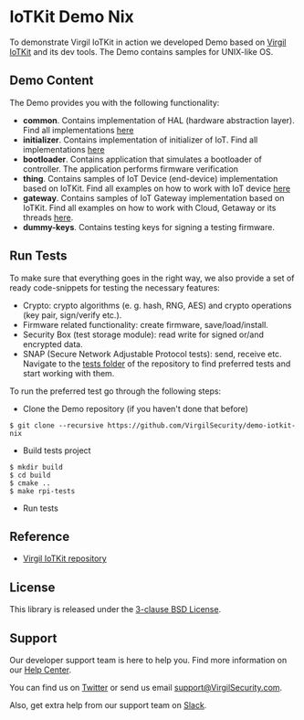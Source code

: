 # IoTKit Demo Nix

To demonstrate Virgil IoTKit in action we developed Demo based on [Virgil IoTKit](https://github.com/VirgilSecurity/virgil-iotkit) and its dev tools. The Demo contains samples for UNIX-like OS.

## Demo Content
The Demo provides you with the following functionality:
- **common**. Contains implementation of HAL (hardware abstraction layer). Find all implementations [here](https://github.com/VirgilSecurity/demo-iotkit-nix/tree/develop-review/common/src/sdk-impl)
- **initializer**. Contains implementation of initializer of IoT. Find all implementations [here](/initializer/src/main.c)
- **bootloader**. Contains application that simulates a bootloader of controller. The application performs firmware verification
- **thing**. Contains samples of IoT Device (end-device) implementation based on IoTKit. Find all examples on how to work with IoT device [here](/thing/src/main.c)
- **gateway**. Contains samples of IoT Gateway implementation based on IoTKit. Find all examples on how to work with Cloud, Getaway or its threads [here](/gateway/src).
- **dummy-keys**. Contains testing keys for signing a testing firmware.


## Run Tests
To make sure that everything goes in the right way, we also provide a set of ready code-snippets for testing the necessary features:
- Crypto: crypto algorithms (e. g. hash, RNG, AES) and crypto operations (key pair, sign/verify etc.).
- Firmware related functionality: create firmware, save/load/install.
- Security Box (test storage module): read write for signed or/and encrypted data.
- SNAP (Secure Network Adjustable Protocol tests): send, receive etc.
Navigate to the [tests folder](/tests) of the repository to find preferred tests and start working with them.

To run the preferred test go through the following steps:
- Clone the Demo repository (if you haven't done that before)
```shell
$ git clone --recursive https://github.com/VirgilSecurity/demo-iotkit-nix
```
- Build tests project
```shell
$ mkdir build
$ cd build
$ cmake ..
$ make rpi-tests
```
- Run tests

## Reference
- [Virgil IoTKit repository](https://github.com/VirgilSecurity/virgil-iotkit/tree/release/v0.1.0-alpha)


## License

This library is released under the [3-clause BSD License](LICENSE).

<div id='support'/>

## Support
Our developer support team is here to help you. Find more information on our [Help Center](https://help.virgilsecurity.com/).

You can find us on [Twitter](https://twitter.com/VirgilSecurity) or send us email support@VirgilSecurity.com.

Also, get extra help from our support team on [Slack](https://virgilsecurity.com/join-community).
